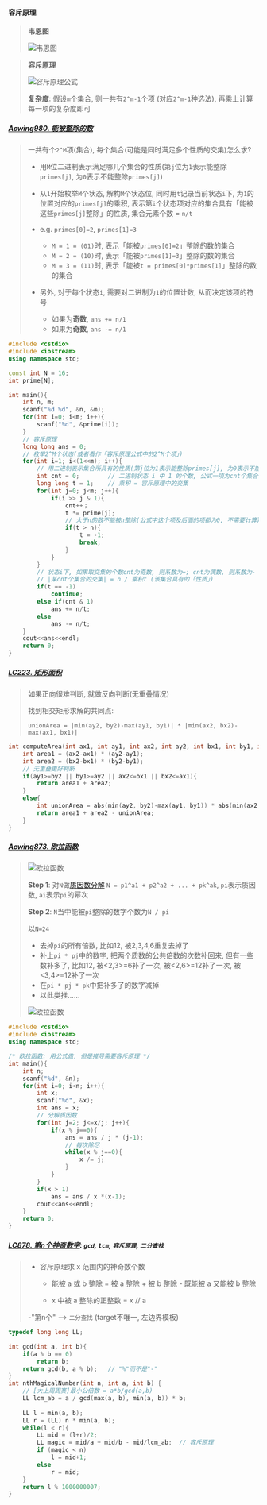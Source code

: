 #### 容斥原理

> **韦恩图**
> 
> ![韦恩图](/appendix/acwing-%E9%9F%A6%E6%81%A9%E5%9B%BE.png)

> **容斥原理**
> 
> ![容斥原理公式](/appendix/acwing-%E5%AE%B9%E6%96%A5%E5%8E%9F%E7%90%86.png)
>
> **复杂度**: 假设`m`个集合, 则一共有`2^m-1`个项 (对应`2^m-1`种选法), 再乘上计算每一项的复杂度即可


##### [Acwing980. 能被整除的数](/acwing/Section%204/3_%E5%AE%B9%E6%96%A5%E5%8E%9F%E7%90%86_%E8%83%BD%E8%A2%AB%E6%95%B4%E9%99%A4%E7%9A%84%E6%95%B0.cpp)

> 一共有个`2^M`项(集合), 每个集合(可能是同时满足多个性质的交集)怎么求?
> 
> - 用`M`位二进制表示满足哪几个集合的性质(第`j`位为`1`表示能整除`primes[j]`, 为`0`表示不能整除`primes[j]`)
>
> - 从`1`开始枚举`M`个状态, 解构`M`个状态位, 同时用`t`记录当前状态`i`下, 为`1`的位置对应的`primes[j]`的乘积, 表示第`i`个状态项对应的集合具有「能被这些`primes[j]`整除」的性质, 集合元素个数 = `n/t`
> 
> - e.g. `primes[0]=2`, `primes[1]=3`
>   - `M = 1 = (01)`时, 表示「能被`primes[0]=2`」整除的数的集合
>   - `M = 2 = (10)`时, 表示「能被`primes[1]=3`」整除的数的集合
>   - `M = 3 = (11)`时, 表示「能被`t = primes[0]*primes[1]`」整除的数的集合
>
> - 另外, 对于每个状态`i`, 需要对二进制为`1`的位置计数, 从而决定该项的符号
>   - 如果为**奇数**, `ans += n/1`
>   - 如果为**奇数**, `ans -= n/1`

```CPP
#include <cstdio>
#include <iostream>
using namespace std;

const int N = 16;
int prime[N];

int main(){
    int n, m;
    scanf("%d %d", &n, &m);
    for(int i=0; i<m; i++){
        scanf("%d", &prime[i]);
    }
    // 容斥原理
    long long ans = 0;
    // 枚举2^M个状态(或者看作「容斥原理公式中的2^M个项」)
    for(int i=1; i<(1<<m); i++){
        // 用二进制表示集合所具有的性质(第j位为1表示能整除primes[j], 为0表示不能整除primes[j])
        int cnt = 0;        // 二进制状态 i 中 1 的个数, 公式一项为cnt个集合的交集
        long long t = 1;    // 乘积 = 容斥原理中的交集
        for(int j=0; j<m; j++){
            if(i >> j & 1){
                cnt++；
                t *= prime[j];
                // 大于n的数不能被n整除(公式中这个项及后面的项都为0, 不需要计算), 退出即可
                if(t > n){
                    t = -1;
                    break;
                }
            }
        }
        // 状态i下, 如果取交集的个数cnt为奇数, 则系数为+; cnt为偶数, 则系数为-
        // |某cnt个集合的交集| = n / 乘积t (该集合具有的「性质」)
        if(t == -1)
            continue;
        else if(cnt & 1)
            ans += n/t;
        else
            ans -= n/t;
    }
    cout<<ans<<endl;
    return 0;
}
```


##### [LC223. 矩形面积](/workspace/223.%E7%9F%A9%E5%BD%A2%E9%9D%A2%E7%A7%AF.cpp)

> 如果正向很难判断, 就做反向判断(无重叠情况)
> 
> 找到相交矩形求解的共同点: 
> 
> `unionArea = |min(ay2, by2)-max(ay1, by1)| * |min(ax2, bx2)-max(ax1, bx1)|`

```CPP
int computeArea(int ax1, int ay1, int ax2, int ay2, int bx1, int by1, int bx2, int by2) {
    int area1 = (ax2-ax1) * (ay2-ay1);
    int area2 = (bx2-bx1) * (by2-by1);
    // 无重叠更好判断
    if(ay1>=by2 || by1>=ay2 || ax2<=bx1 || bx2<=ax1){
        return area1 + area2;
    }
    else{
        int unionArea = abs(min(ay2, by2)-max(ay1, by1)) * abs(min(ax2, bx2)-max(ax1, bx1));
        return area1 + area2 - unionArea;
    }
}
```

##### [Acwing873. 欧拉函数](/acwing/Section%204/3_%E6%AC%A7%E6%8B%89%E5%87%BD%E6%95%B0.cpp)

> ![欧拉函数](/appendix/acwing-%E6%AC%A7%E6%8B%89%E5%87%BD%E6%95%B0.png)
> 
> **Step 1**: 对`N`做[质因数分解](/acwing/Section%204/1_%E5%88%86%E8%A7%A3%E8%B4%A8%E5%9B%A0%E6%95%B0.cpp) `N = p1^a1 + p2^a2 + ... + pk^ak`, `pi`表示质因数, `ai`表示`pi`的幂次
>  
> **Step 2**: `N`当中能被`pi`整除的数字个数为`N / pi`
> 
> 以`N=24`
>   - 去掉`pi`的所有倍数, 比如12, 被2,3,4,6重复去掉了
>   - 补上`pi * pj`中的数字, 把两个质数的公共倍数的次数补回来, 但有一些数补多了, 比如12, 被<2,3>=6补了一次, 被<2,6>=12补了一次, 被<3,4>=12补了一次
>   - 在`pi * pj * pk`中把补多了的数字减掉
>   - 以此类推……
> 
> ![欧拉函数](/appendix/acwing-%E6%AC%A7%E6%8B%89%E5%87%BD%E6%95%B0-%E5%AE%B9%E6%96%A5%E5%8E%9F%E7%90%86.png)

```CPP
#include <cstdio>
#include <iostream>
using namespace std;

/* 欧拉函数: 用公式做, 但是推导需要容斥原理 */
int main(){
    int n;
    scanf("%d", &n);
    for(int i=0; i<n; i++){
        int x;
        scanf("%d", &x);
        int ans = x;
        // 分解质因数
        for(int j=2; j<=x/j; j++){
            if(x % j==0){
                ans = ans / j * (j-1);
                // 每次除尽
                while(x % j==0){
                    x /= j;
                }
            }
        }
        if(x > 1)
            ans = ans / x *(x-1);
        cout<<ans<<endl;
    }
    return 0;
}
```

##### [LC878. 第n个神奇数字](/workspace/878.%E7%AC%AC-n-%E4%B8%AA%E7%A5%9E%E5%A5%87%E6%95%B0%E5%AD%97.cpp): `gcd`, `lcm`, `容斥原理`, `二分查找`

> - 容斥原理求 x 范围内的神奇数个数
> 
>   - 能被 a 或 b 整除 = 被 a 整除 + 被 b 整除 - 既能被 a 又能被 b 整除
> 
>   - x 中被 a 整除的正整数 = x // a
> 
> -"第n个" --> `二分查找` (target不唯一, 左边界模板)

```CPP
typedef long long LL;

int gcd(int a, int b){
    if(a % b == 0)
        return b;
    return gcd(b, a % b);   // "%"而不是"-"
}
int nthMagicalNumber(int n, int a, int b) {
    // [大上周周赛]最小公倍数 = a*b/gcd(a,b)
    LL lcm_ab = a / gcd(max(a, b), min(a, b)) * b;
    
    LL l = min(a, b);
    LL r = (LL) n * min(a, b);
    while(l < r){
        LL mid = (l+r)/2;
        LL magic = mid/a + mid/b - mid/lcm_ab;  // 容斥原理
        if (magic < n)
            l = mid+1;
        else
            r = mid;
    }
    return l % 1000000007;
}
```
